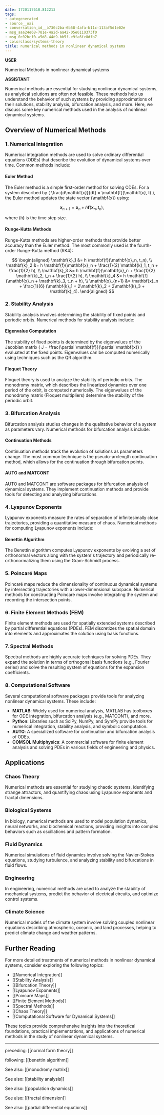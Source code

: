 ```yaml
---
date: 1720117610.812213
tags:
- autogenerated
- source__oai
- conversation_id__b730c2ba-6b58-4afa-b11c-113af5d1e02e
- msg_aaa24e68-781e-4a2d-aa42-05e0110373f0
- msg_0c02bcf0-a5d8-44d9-bb5f-e9fa6fe8dfb7
- colorclass/systems-theory
title: numerical methods in nonlinear dynamical systems
---
```


**USER**

Numerical Methods in nonlinear dynamical systems


**ASSISTANT**

Numerical methods are essential for studying nonlinear dynamical systems, as analytical solutions are often not feasible. These methods help us understand the behavior of such systems by providing approximations of their solutions, stability analysis, bifurcation analysis, and more. Here, we discuss some key numerical methods used in the analysis of nonlinear dynamical systems.

## Overview of Numerical Methods

### 1. Numerical Integration

Numerical integration methods are used to solve ordinary differential equations (ODEs) that describe the evolution of dynamical systems over time. Common methods include:

#### Euler Method

The Euler method is a simple first-order method for solving ODEs. For a system described by \( \frac{d\mathbf{x}}{dt} = \mathbf{f}(\mathbf{x}, t) \), the Euler method updates the state vector \(\mathbf{x}\) using:

$$
\mathbf{x}_{n+1} = \mathbf{x}_n + h \mathbf{f}(\mathbf{x}_n, t_n),
$$

where \(h\) is the time step size.

#### Runge-Kutta Methods

Runge-Kutta methods are higher-order methods that provide better accuracy than the Euler method. The most commonly used is the fourth-order Runge-Kutta method (RK4):

$$
\begin{aligned}
\mathbf{k}_1 &= h \mathbf{f}(\mathbf{x}_n, t_n), \\
\mathbf{k}_2 &= h \mathbf{f}(\mathbf{x}_n + \frac{1}{2} \mathbf{k}_1, t_n + \frac{1}{2} h), \\
\mathbf{k}_3 &= h \mathbf{f}(\mathbf{x}_n + \frac{1}{2} \mathbf{k}_2, t_n + \frac{1}{2} h), \\
\mathbf{k}_4 &= h \mathbf{f}(\mathbf{x}_n + \mathbf{k}_3, t_n + h), \\
\mathbf{x}_{n+1} &= \mathbf{x}_n + \frac{1}{6} (\mathbf{k}_1 + 2\mathbf{k}_2 + 2\mathbf{k}_3 + \mathbf{k}_4).
\end{aligned}
$$

### 2. Stability Analysis

Stability analysis involves determining the stability of fixed points and periodic orbits. Numerical methods for stability analysis include:

#### Eigenvalue Computation

The stability of fixed points is determined by the eigenvalues of the Jacobian matrix \( J = \frac{\partial \mathbf{f}}{\partial \mathbf{x}} \) evaluated at the fixed points. Eigenvalues can be computed numerically using techniques such as the QR algorithm.

#### Floquet Theory

Floquet theory is used to analyze the stability of periodic orbits. The monodromy matrix, which describes the linearized dynamics over one period of the orbit, is computed numerically. The eigenvalues of the monodromy matrix (Floquet multipliers) determine the stability of the periodic orbit.

### 3. Bifurcation Analysis

Bifurcation analysis studies changes in the qualitative behavior of a system as parameters vary. Numerical methods for bifurcation analysis include:

#### Continuation Methods

Continuation methods track the evolution of solutions as parameters change. The most common technique is the pseudo-arclength continuation method, which allows for the continuation through bifurcation points.

#### AUTO and MATCONT

AUTO and MATCONT are software packages for bifurcation analysis of dynamical systems. They implement continuation methods and provide tools for detecting and analyzing bifurcations.

### 4. Lyapunov Exponents

Lyapunov exponents measure the rates of separation of infinitesimally close trajectories, providing a quantitative measure of chaos. Numerical methods for computing Lyapunov exponents include:

#### Benettin Algorithm

The Benettin algorithm computes Lyapunov exponents by evolving a set of orthonormal vectors along with the system's trajectory and periodically re-orthonormalizing them using the Gram-Schmidt process.

### 5. Poincaré Maps

Poincaré maps reduce the dimensionality of continuous dynamical systems by intersecting trajectories with a lower-dimensional subspace. Numerical methods for constructing Poincaré maps involve integrating the system and recording the intersection points.

### 6. Finite Element Methods (FEM)

Finite element methods are used for spatially extended systems described by partial differential equations (PDEs). FEM discretizes the spatial domain into elements and approximates the solution using basis functions.

### 7. Spectral Methods

Spectral methods are highly accurate techniques for solving PDEs. They expand the solution in terms of orthogonal basis functions (e.g., Fourier series) and solve the resulting system of equations for the expansion coefficients.

### 8. Computational Software

Several computational software packages provide tools for analyzing nonlinear dynamical systems. These include:

- **MATLAB**: Widely used for numerical analysis, MATLAB has toolboxes for ODE integration, bifurcation analysis (e.g., MATCONT), and more.
- **Python**: Libraries such as SciPy, NumPy, and SymPy provide tools for numerical integration, stability analysis, and symbolic computation.
- **AUTO**: A specialized software for continuation and bifurcation analysis of ODEs.
- **COMSOL Multiphysics**: A commercial software for finite element analysis and solving PDEs in various fields of engineering and physics.

## Applications

### Chaos Theory

Numerical methods are essential for studying chaotic systems, identifying strange attractors, and quantifying chaos using Lyapunov exponents and fractal dimensions.

### Biological Systems

In biology, numerical methods are used to model population dynamics, neural networks, and biochemical reactions, providing insights into complex behaviors such as oscillations and pattern formation.

### Fluid Dynamics

Numerical simulations of fluid dynamics involve solving the Navier-Stokes equations, studying turbulence, and analyzing stability and bifurcations in fluid flows.

### Engineering

In engineering, numerical methods are used to analyze the stability of mechanical systems, predict the behavior of electrical circuits, and optimize control systems.

### Climate Science

Numerical models of the climate system involve solving coupled nonlinear equations describing atmospheric, oceanic, and land processes, helping to predict climate change and weather patterns.

## Further Reading

For more detailed treatments of numerical methods in nonlinear dynamical systems, consider exploring the following topics:

- [[Numerical Integration]]
- [[Stability Analysis]]
- [[Bifurcation Theory]]
- [[Lyapunov Exponents]]
- [[Poincaré Maps]]
- [[Finite Element Methods]]
- [[Spectral Methods]]
- [[Chaos Theory]]
- [[Computational Software for Dynamical Systems]]

These topics provide comprehensive insights into the theoretical foundations, practical implementations, and applications of numerical methods in the study of nonlinear dynamical systems.


---

preceding: [[normal form theory]]  


following: [[benettin algorithm]]

See also: [[monodromy matrix]]


See also: [[stability analysis]]


See also: [[population dynamics]]


See also: [[fractal dimension]]


See also: [[partial differential equations]]